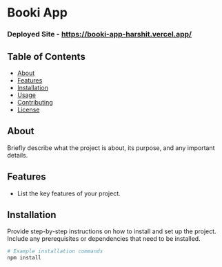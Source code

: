 # Booki App

### Deployed Site - https://booki-app-harshit.vercel.app/

## Table of Contents

- [About](#about)
- [Features](#features)
- [Installation](#installation)
- [Usage](#usage)
- [Contributing](#contributing)
- [License](#license)

## About

Briefly describe what the project is about, its purpose, and any important details.

## Features

- List the key features of your project.

## Installation

Provide step-by-step instructions on how to install and set up the project. Include any prerequisites or dependencies that need to be installed.

```bash
# Example installation commands
npm install
